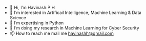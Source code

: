- 👋 Hi, I’m Havinash P H
- 👀 I’m interested in Artificail Intelligence, Machine Learning & Data Science
- 🌱 I’m expertising in Python
- 💞️ I’m doing my research in Machine Learning for Cyber Security
- 📫 How to reach me mail me havinashh@gmail.com

<!---
havinash12/havinash12 is a ✨ special ✨ repository because its `README.md` (this file) appears on your GitHub profile.
You can click the Preview link to take a look at your changes.
--->
